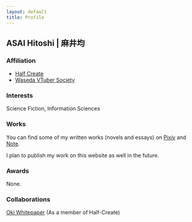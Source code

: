 ```yaml
---
layout: default
title: Profile
---
```


## ASAI Hitoshi | 麻井均
### Affiliation
- [Half Create](https://half-create.org)
- [Waseda VTuber Society](https://waseda.vken.org)

### Interests
Science Fiction, Information Sciences

### Works
You can find some of my written works (novels and essays) on [Pixiv](https://www.pixiv.net/users/70042496) and [Note](https://note.com/asainingen).

I plan to publish my work on this website as well in the future.

### Awards
None.

### Collaborations
[Oki Whitepaper](https://oki.half-create.org) (As a member of Half-Create)